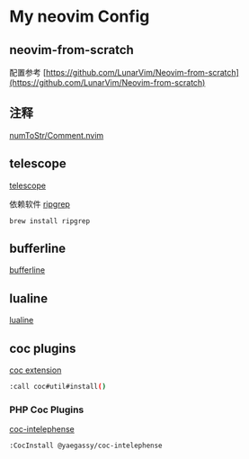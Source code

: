 # My neovim Config

## neovim-from-scratch

配置参考
[https://github.com/LunarVim/Neovim-from-scratch](https://github.com/LunarVim/Neovim-from-scratch)

## 注释

[numToStr/Comment.nvim](https://github.com/numToStr/Comment.nvim)

##  telescope 

[telescope](https://github.com/nvim-telescope/telescope.nvim)

依赖软件
[ripgrep](https://github.com/BurntSushi/ripgrep)
```
brew install ripgrep
```

## bufferline

[bufferline](https://github.com/akinsho/bufferline.nvim)

## lualine

[lualine](https://github.com/nvim-lualine/lualine.nvim)

## coc plugins

[coc extension](https://github.com/neoclide/coc.nvim/wiki/Using-coc-extensions)

```bash
:call coc#util#install()
```
### PHP Coc Plugins

[coc-intelephense](https://github.com/yaegassy/coc-intelephense)

```
:CocInstall @yaegassy/coc-intelephense
```
